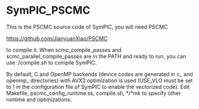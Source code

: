 # SymPIC_PSCMC
This is the PSCMC source code of SymPIC, you will need PSCMC

https://github.com/JianyuanXiao/PSCMC

to compile it. When scmc_compile_passes and scmc_parallel_compile_passes are in the PATH and ready to run, you can use ./compile.sh to compile SymPIC.

By default, C and OpenMP backends (device codes are generated in c_ and openmp_ directories) with AVX2 optimization is used (USE_VLO must be set to 1 in the configuration file of SymPIC to enable the vectorized code). Edit Makefile, pscmc_config_runtime.ss, compile.sh, */*mk to specify other runtime and optimizations.
